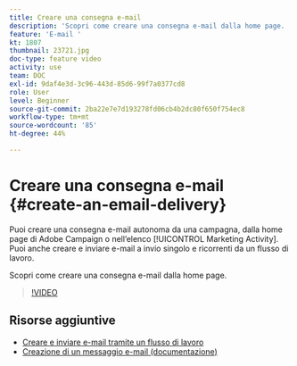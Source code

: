 ```yaml
---
title: Creare una consegna e-mail
description: 'Scopri come creare una consegna e-mail dalla home page. '
feature: 'E-mail '
kt: 1807
thumbnail: 23721.jpg
doc-type: feature video
activity: use
team: DOC
exl-id: 9daf4e3d-3c96-443d-85d6-99f7a0377cd8
role: User
level: Beginner
source-git-commit: 2ba22e7e7d193278fd06cb4b2dc80f650f754ec8
workflow-type: tm+mt
source-wordcount: '85'
ht-degree: 44%

---
```


# Creare una consegna e-mail {#create-an-email-delivery}

Puoi creare una consegna e-mail autonoma da una campagna, dalla home page di Adobe Campaign o nell’elenco [!UICONTROL Marketing Activity]. Puoi anche creare e inviare e-mail a invio singolo e ricorrenti da un flusso di lavoro.

Scopri come creare una consegna e-mail dalla home page.

>[!VIDEO](https://video.tv.adobe.com/v/23721?quality=12)

## Risorse aggiuntive

* [Creare e inviare e-mail tramite un flusso di lavoro](/help/communication-channels/email/create-and-send-emails-via-workflow.md)
* [Creazione di un messaggio e-mail (documentazione)](https://experienceleague.adobe.com/docs/campaign-standard/using/communication-channels/email-messages/creating-an-email.html?lang=en)
